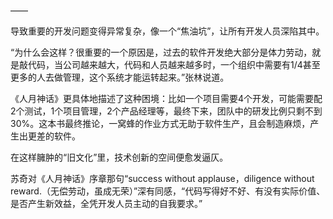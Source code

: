 ——

导致重要的开发问题变得异常复杂，像一个“焦油坑”，让所有开发人员深陷其中。

“为什么会这样？很重要的一个原因是，过去的软件开发绝大部分是体力劳动，就是敲代码，当公司越来越大，代码和人员越来越多时，一个组织中需要有1/4甚至更多的人去做管理，这个系统才能运转起来。”张林说道。

《人月神话》更具体地描述了这种困境：比如一个项目需要4个开发，可能需要配2个测试，1个项目管理，2个产品经理等，最终下来，团队中的研发比例只剩不到30%。这本书最终推论，一窝蜂的作业方式无助于软件生产，且会制造麻烦，产生出更差的软件。

在这样臃肿的“旧文化”里，技术创新的空间便愈发逼仄。

苏奇对《人月神话》序章那句“success without applause，diligence without reward.（无偿劳动，虽成无荣）”深有同感，“代码写得好不好、有没有实际价值、是否产生新效益，全凭开发人员主动的自我要求。”